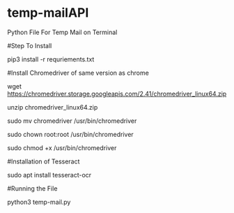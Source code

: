 # temp-mailAPI

Python File For Temp Mail on Terminal 


#Step To Install

pip3 install -r requriements.txt 


#Install Chromedriver of same version as chrome

wget https://chromedriver.storage.googleapis.com/2.41/chromedriver_linux64.zip

unzip chromedriver_linux64.zip

sudo mv chromedriver /usr/bin/chromedriver

sudo chown root:root /usr/bin/chromedriver

sudo chmod +x /usr/bin/chromedriver



#Installation of Tesseract

sudo apt install tesseract-ocr




#Running the File

python3 temp-mail.py 


